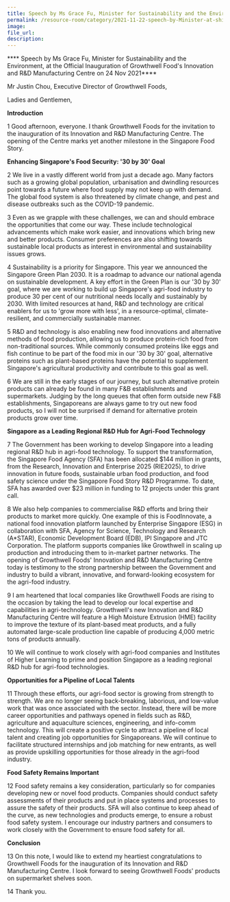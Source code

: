 ```yaml
---  
title: Speech by Ms Grace Fu, Minister for Sustainability and the Environment, at the Official Inauguration of Shiok Meats' Mini Plant on 22 November 2021 
permalink: /resource-room/category/2021-11-22-speech-by-Minister-at-shiok-meats-inauguration-on-22-nov/  
image:  
file_url:  
description:  
--- 
```



**** Speech by Ms Grace Fu, Minister for Sustainability and the Environment, at the Official Inauguration of Growthwell Food's Innovation and R&D Manufacturing Centre on 24 Nov 2021****

Mr Justin Chou, Executive Director of Growthwell Foods,

Ladies and Gentlemen,

**Introduction**

1 Good afternoon, everyone. I thank Growthwell Foods for the invitation to the inauguration of its Innovation and R&amp;D Manufacturing Centre. The opening of the Centre marks yet another milestone in the Singapore Food Story.

**Enhancing Singapore&#39;s Food Security: &#39;30 by 30&#39; Goal**

2 We live in a vastly different world from just a decade ago. Many factors such as a growing global population, urbanisation and dwindling resources point towards a future where food supply may not keep up with demand. The global food system is also threatened by climate change, and pest and disease outbreaks such as the COVID-19 pandemic.

3 Even as we grapple with these challenges, we can and should embrace the opportunities that come our way. These include technological advancements which make work easier, and innovations which bring new and better products. Consumer preferences are also shifting towards sustainable local products as interest in environmental and sustainability issues grows.

4 Sustainability is a priority for Singapore. This year we announced the Singapore Green Plan 2030. It is a roadmap to advance our national agenda on sustainable development. A key effort in the Green Plan is our &#39;30 by 30&#39; goal, where we are working to build up Singapore&#39;s agri-food industry to produce 30 per cent of our nutritional needs locally and sustainably by 2030. With limited resources at hand, R&amp;D and technology are critical enablers for us to &#39;grow more with less&#39;, in a resource-optimal, climate-resilient, and commercially sustainable manner.

5 R&amp;D and technology is also enabling new food innovations and alternative methods of food production, allowing us to produce protein-rich food from non-traditional sources. While commonly consumed proteins like eggs and fish continue to be part of the food mix in our &#39;30 by 30&#39; goal, alternative proteins such as plant-based proteins have the potential to supplement Singapore&#39;s agricultural productivity and contribute to this goal as well.

6 We are still in the early stages of our journey, but such alternative protein products can already be found in many F&amp;B establishments and supermarkets. Judging by the long queues that often form outside new F&amp;B establishments, Singaporeans are always game to try out new food products, so I will not be surprised if demand for alternative protein products grow over time.

**Singapore as a Leading Regional R&amp;D Hub for Agri-Food Technology**

7 The Government has been working to develop Singapore into a leading regional R&amp;D hub in agri-food technology. To support the transformation, the Singapore Food Agency (SFA) has been allocated $144 million in grants, from the Research, Innovation and Enterprise 2025 (RIE2025), to drive innovation in future foods, sustainable urban food production, and food safety science under the Singapore Food Story R&amp;D Programme. To date, SFA has awarded over $23 million in funding to 12 projects under this grant call.

8 We also help companies to commercialise R&amp;D efforts and bring their products to market more quickly. One example of this is FoodInnovate, a national food innovation platform launched by Enterprise Singapore (ESG) in collaboration with SFA, Agency for Science, Technology and Research (A\*STAR), Economic Development Board (EDB), IPI Singapore and JTC Corporation. The platform supports companies like Growthwell in scaling up production and introducing them to in-market partner networks. The opening of Growthwell Foods&#39; Innovation and R&amp;D Manufacturing Centre today is testimony to the strong partnership between the Government and industry to build a vibrant, innovative, and forward-looking ecosystem for the agri-food industry.

9 I am heartened that local companies like Growthwell Foods are rising to the occasion by taking the lead to develop our local expertise and capabilities in agri-technology. Growthwell&#39;s new Innovation and R&amp;D Manufacturing Centre will feature a High Moisture Extrusion (HME) facility to improve the texture of its plant-based meat products, and a fully automated large-scale production line capable of producing 4,000 metric tons of products annually.

10  We will continue to work closely with agri-food companies and Institutes of Higher Learning to prime and position Singapore as a leading regional R&amp;D hub for agri-food technologies.

**Opportunities for a Pipeline of Local Talents**

11  Through these efforts, our agri-food sector is growing from strength to strength. We are no longer seeing back-breaking, laborious, and low-value work that was once associated with the sector. Instead, there will be more career opportunities and pathways opened in fields such as R&amp;D, agriculture and aquaculture sciences, engineering, and info-comm technology. This will create a positive cycle to attract a pipeline of local talent and creating job opportunities for Singaporeans. We will continue to facilitate structured internships and job matching for new entrants, as well as provide upskilling opportunities for those already in the agri-food industry.

**Food Safety Remains Important**

12  Food safety remains a key consideration, particularly so for companies developing new or novel food products. Companies should conduct safety assessments of their products and put in place systems and processes to assure the safety of their products. SFA will also continue to keep ahead of the curve, as new technologies and products emerge, to ensure a robust food safety system. I encourage our industry partners and consumers to work closely with the Government to ensure food safety for all.

**Conclusion**

13  On this note, I would like to extend my heartiest congratulations to Growthwell Foods for the inauguration of its Innovation and R&amp;D Manufacturing Centre. I look forward to seeing Growthwell Foods&#39; products on supermarket shelves soon.

14  Thank you.
